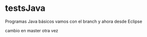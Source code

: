 # testsJava
Programas Java básicos
vamos con el branch y ahora desde Eclipse

cambio en master otra vez